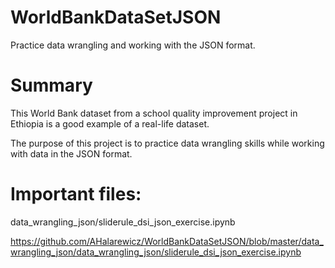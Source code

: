 # WorldBankDataSetJSON
Practice data wrangling and working with the JSON format.

# Summary
This World Bank dataset from a school quality improvement project in Ethiopia is a good example of a real-life dataset. 

The purpose of this project is to practice data wrangling skills while working with data in the JSON format.

# Important files:
data_wrangling_json/sliderule_dsi_json_exercise.ipynb

https://github.com/AHalarewicz/WorldBankDataSetJSON/blob/master/data_wrangling_json/data_wrangling_json/sliderule_dsi_json_exercise.ipynb
